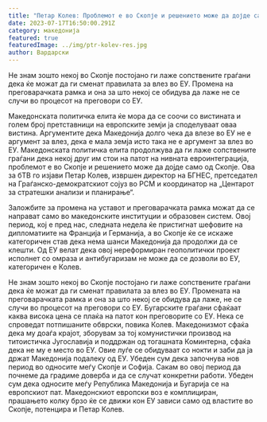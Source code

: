 ```yaml
---
title: "Петар Колев: Проблемот е во Скопје и решението може да дојде само од таму"
date: 2023-07-17T16:50:00.291Z
category: македонија
featured: true
featuredImage: ../img/ptr-kolev-res.jpg
author: Вардарски
---
```

Не знам зошто некој во Скопје постојано ги лаже сопствените граѓани дека ќе можат да ги сменат правилата за влез во ЕУ. Промена на преговарачката рамка и она за што некој се обидува да лаже не се случи во процесот на преговори со ЕУ.

Македонската политичка елита ќе мора да се соочи со вистината и голем број претставници на европските земји ја споделуваат оваа вистина. Аргументите дека Македонија долго чека да влезе во ЕУ не е аргумент за влез, дека е мала земја исто така не е аргумент за влез во ЕУ. Македонската политичка елита продолжува да ги лаже сопствените граѓани дека некој друг им стои на патот на нивната евроинтеграција, проблемот е во Скопје и решението може да дојде само од Скопје. Ова за бТВ го изјави Петар Колев, извршен директор на БГНЕС, претседател на Граѓанско-демократскиот сојуз во РСМ и координатор на „Центарот за стратешки анализи и планирање“.

Заложбите за промена на уставот и преговарачката рамка можат да се направат само во македонските институции и образовен систем. Овој период, кој е пред нас, следната недела ќе пристигнат шефовите на дипломатиите на Франција и Германија, а во Скопје ќе се искаже категоричен став дека нема шанси Македонија да продолжи да се клешти. Од ЕУ велат дека овој нереформиран геополитички проект исполнет со омраза и антибугаризам не може да се дозволи во ЕУ, категоричен е Колев.

Не знам зошто некој во Скопје постојано ги лаже сопствените граѓани дека ќе можат да ги сменат правилата за влез во ЕУ. Промената на преговарачката рамка и она за што некој се обидува да лаже, не се случи во процесот на преговори со ЕУ. Бугарските граѓани сфаќаат каква висока цена се плаќа на патот кон преговорите со ЕУ. Нека се спроведат потпишаните обврски, повика Колев. Македонизмот сфаќа дека му доаѓа крајот, зборувам за тој комунистички производ на титоистичка Југославија и поддржан од тогашната Коминтерна, сфаќа дека не му е место во ЕУ. Овие луѓе се обидуваат со нокти и заби да ја држат Македонија подалеку од ЕУ. Убеден сум дека започнува нов период во односите меѓу Скопје и Софија. Сакам во овој период да почнеме да градиме доверба и да се случат конкретни работи. Убеден сум дека односите меѓу Република Македонија и Бугарија се на европскиот пат. Македонскиот европски воз е комплициран, прашањето колку брзо ќе се движи кон ЕУ зависи само од властите во Скопје, потенцира и Петар Колев.